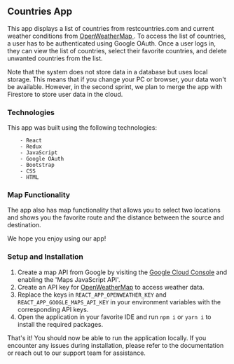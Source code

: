 ## Countries App
This app displays a list of countries from restcountries.com and current weather conditions from <a href='https://openweathermap.org/'> OpenWeatherMap </a> . To access the list of countries, a user has to be authenticated using Google OAuth. Once a user logs in, they can view the list of countries, select their favorite countries, and delete unwanted countries from the list.

Note that the system does not store data in a database but uses local storage. This means that if you change your PC or browser, your data won't be available. However, in the second sprint, we plan to merge the app with Firestore to store user data in the cloud.

### Technologies
This app was built using the following technologies:

        - React
        - Redux
        - JavaScript
        - Google OAuth
        - Bootstrap
        - CSS
        - HTML
### Map Functionality
The app also has map functionality that allows you to select two locations and shows you the favorite route and the distance between the source and destination.

We hope you enjoy using our app!



### Setup and Installation

1. Create a map API from Google by visiting the [Google Cloud Console](https://console.cloud.google.com/apis/) and enabling the 'Maps JavaScript API'.
2. Create an API key for [OpenWeatherMap](https://openweathermap.org/) to access weather data.
3. Replace the keys in `REACT_APP_OPENWEATHER_KEY` and `REACT_APP_GOOGLE_MAPS_API_KEY` in your environment variables with the corresponding API keys.
4. Open the application in your favorite IDE and run `npm i` or `yarn i` to install the required packages.

That's it! You should now be able to run the application locally. If you encounter any issues during installation, please refer to the documentation or reach out to our support team for assistance.
